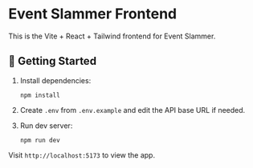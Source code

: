 # Event Slammer Frontend

This is the Vite + React + Tailwind frontend for Event Slammer.

## 🚀 Getting Started

1. Install dependencies:
   ```
   npm install
   ```

2. Create `.env` from `.env.example` and edit the API base URL if needed.

3. Run dev server:
   ```
   npm run dev
   ```

Visit `http://localhost:5173` to view the app.
